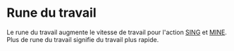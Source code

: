 # Rune du travail

Le rune du travail augmente le vitesse de travail pour l'action [SING](SING) et [MINE](MINE). Plus de rune du travail signifie du travail plus rapide.
